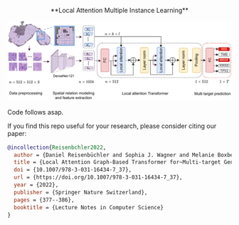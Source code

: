 <p align="center">
**Local Attention Multiple Instance Learning**
</p>


<p align="center">
<img src="./la_mil.png" width="600px"></img>
</p>


Code follows asap. 


If you find this repo useful for your research, please consider citing our paper:
```bibtex
@incollection{Reisenbchler2022,
  author = {Daniel Reisenbüchler and Sophia J. Wagner and Melanie Boxberg and Tingying Peng},
  title = {Local Attention Graph-Based Transformer for~Multi-target Genetic Alteration Prediction},
  doi = {10.1007/978-3-031-16434-7_37},
  url = {https://doi.org/10.1007/978-3-031-16434-7_37},
  year = {2022},
  publisher = {Springer Nature Switzerland},
  pages = {377--386},
  booktitle = {Lecture Notes in Computer Science}
}
```
